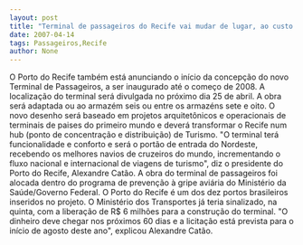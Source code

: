 ```yaml
---
layout: post
title: "Terminal de passageiros do Recife vai mudar de lugar, ao custo inicial de R$ 6 milhões"
date: 2007-04-14
tags: Passageiros,Recife
author: None
---
```


O Porto do Recife também está anunciando o início da concepção do novo Terminal de Passageiros, a ser inaugurado até o começo de 2008. 
A localização do terminal será divulgada no próximo dia 25 de abril. A obra será adaptada ou ao armazém seis ou entre os armazéns sete e oito. 
O novo desenho será baseado em projetos arquitetônicos e operacionais de terminais de paises do primeiro mundo e deverá transformar o Recife num hub (ponto de concentração e distribuição) de Turismo. 
\"O terminal terá funcionalidade e conforto e será o portão de entrada do Nordeste, recebendo os melhores navios de cruzeiros do mundo, incrementando o fluxo nacional e internacional de viagens de turismo\", diz o presidente do Porto do Recife, Alexandre Catão.
A obra do terminal de passageiros foi alocada dentro do programa de prevenção à gripe aviária do Ministério da Saúde/Governo Federal. O Porto do Recife é um dos dez portos brasileiros inseridos no projeto. 
O Ministério dos Transportes já teria sinalizado, na quinta, com a liberação de R$ 6 milhões para a construção do terminal. \"O dinheiro deve chegar nos próximos 60 dias e a licitação está prevista para o início de agosto deste ano\", explicou Alexandre Catão.  
